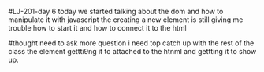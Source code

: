 #LJ-201-day 6
today we started talking about the dom and how to manipulate it with javascript
the creating a new element is still giving me trouble how to start it and how to connect it to the html

#thought
need to ask more question i need top catch up with the rest of the class
the element gettti9ng it to attached to the htnml and gettting it to show up.
